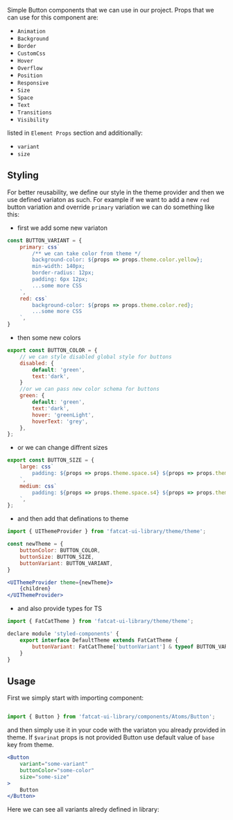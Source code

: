 Simple Button components that we can use in our project. Props that we can use for this component are:

- `Animation`
- `Background`
- `Border`
- `CustomCss`
- `Hover`
- `Overflow`
- `Position`
- `Responsive`
- `Size`
- `Space`
- `Text`
- `Transitions`
- `Visibility`

listed in `Element Props` section and additionally:

- `variant`
- `size`

## 	Styling

For better reusability, we define our style in the theme provider and then we use defined variaton as such. For example if we want to add a new `red` button variation and override `primary` variation we can do something like this:

- first we add some new variaton

```jsx
const BUTTON_VARIANT = {
	primary: css`
		/** we can take color from theme */
		background-color: ${props => props.theme.color.yellow};
		min-width: 140px;
		border-radius: 12px;
		padding: 6px 12px;
		...some more CSS
	`,
	red: css`
		background-color: ${props => props.theme.color.red};
		...some more CSS
	`,
}
```

- then some new colors

```jsx
export const BUTTON_COLOR = {
	// we can style disabled global style for buttons
	disabled: {
		default: 'green',
		text:'dark',
	}
	//or we can pass new color schema for buttons
	green: {
		default: 'green',
		text:'dark',
		hover: 'greenLight',
		hoverText: 'grey',
	},
};
```

- or we can change diffrent sizes

```jsx
export const BUTTON_SIZE = {
	large: css`
		padding: ${props => props.theme.space.s4} ${props => props.theme.space.s10};
	`,
	medium: css`
		padding: ${props => props.theme.space.s4} ${props => props.theme.space.6};
	`,
};
```

- and then add that definations to theme

```jsx
import { UIThemeProvider } from 'fatcat-ui-library/theme/theme';

const newTheme = {
	buttonColor: BUTTON_COLOR,
	buttonSize: BUTTON_SIZE,
	buttonVariant: BUTTON_VARIANT,
}

<UIThemeProvider theme={newTheme}>
	{children}
</UIThemeProvider>
```

- and also provide types for TS

```jsx
import { FatCatTheme } from 'fatcat-ui-library/theme/theme';

declare module 'styled-components' {
	export interface DefaultTheme extends FatCatTheme {
		buttonVariant: FatCatTheme['buttonVariant'] & typeof BUTTON_VARIANT
	}
}
```

## Usage 

First we simply start with importing component:

```jsx

import { Button } from 'fatcat-ui-library/components/Atoms/Button';

```

and then simply use it in your code with the variaton you already provided in theme. If `$varinat` props is not provided Button use default value of `base` key from theme.

```jsx
<Button
	variant="some-variant"
	buttonColor="some-color"
	size="some-size"
>
	Button
</Button>
```

Here we can see all variants alredy defined in library:
